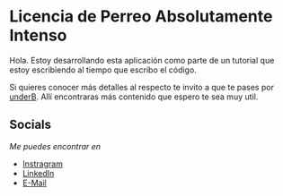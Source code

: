 # Licencia de Perreo Absolutamente Intenso

Hola. Estoy desarrollando esta aplicación como parte de un tutorial que estoy escribiendo al tiempo que escribo el código. 
  
Si quieres conocer más detalles al respecto te invito a que te pases por [underB](https://underb.gatsbyjs.io/). Allí encontraras más contenido que espero te sea muy util.

## Socials

*Me puedes encontrar en*

* [Instragram](https://www.instagram.com/cocodrilette/)
* [LinkedIn](www.linkedin.com/in/juan-fernando-cogollo-doria-66890523b)
* [E-Mail](mailto:cocodrilette@gmail.com)

